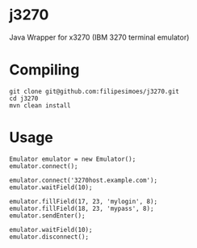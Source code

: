 # j3270
Java Wrapper for x3270 (IBM 3270 terminal emulator)

# Compiling

```
git clone git@github.com:filipesimoes/j3270.git
cd j3270
mvn clean install
```

# Usage
```
Emulator emulator = new Emulator();
emulator.connect();

emulator.connect('3270host.example.com');
emulator.waitField(10);

emulator.fillField(17, 23, 'mylogin', 8);
emulator.fillField(18, 23, 'mypass', 8);
emulator.sendEnter();

emulator.waitField(10);
emulator.disconnect();
```
